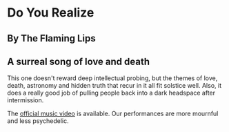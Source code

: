 #  Do You Realize
## By The Flaming Lips
## A surreal song of love and death

This one doesn't reward deep intellectual probing, but the themes of
love, death, astronomy and hidden truth that recur in it all fit
solstice well.  Also, it does a really good job of pulling people back
into a dark headspace after intermission.

The [official music
video](https://www.youtube.com/watch?v=lPXWt2ESxVY) is available.  Our
performances are more mournful and less psychedelic.